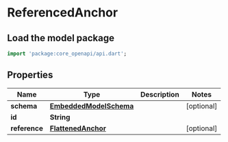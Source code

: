 # ReferencedAnchor

## Load the model package
```dart
import 'package:core_openapi/api.dart';
```

## Properties
Name | Type | Description | Notes
------------ | ------------- | ------------- | -------------
**schema** | [**EmbeddedModelSchema**](EmbeddedModelSchema) |  | [optional] 
**id** | **String** |  | 
**reference** | [**FlattenedAnchor**](FlattenedAnchor) |  | [optional] 




